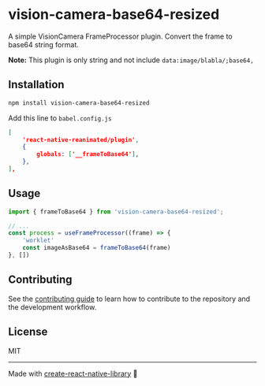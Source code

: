 # vision-camera-base64-resized

A simple VisionCamera FrameProcessor plugin. 
Convert the frame to base64 string format.

__Note:__ This plugin is only string and not include `data:image/blabla/;base64,`

## Installation

```sh
npm install vision-camera-base64-resized
```

Add this line to `babel.config.js`

```json
[
    'react-native-reanimated/plugin',
    {
        globals: ['__frameToBase64'],
    },
],
```

## Usage

```js
import { frameToBase64 } from 'vision-camera-base64-resized';

// ...
const process = useFrameProcessor((frame) => {
    'worklet'
    const imageAsBase64 = frameToBase64(frame)
}, [])
```

## Contributing

See the [contributing guide](CONTRIBUTING.md) to learn how to contribute to the repository and the development workflow.

## License

MIT

---

Made with [create-react-native-library](https://github.com/callstack/react-native-builder-bob) 💜
